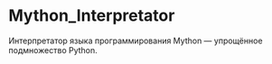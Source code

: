 # Mython_Interpretator
Интерпретатор языка программирования Mython — упрощённое подмножество Python.
